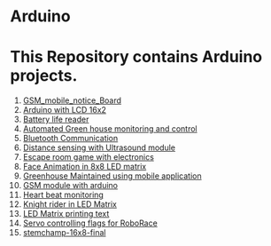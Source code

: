 # Arduino

# This Repository contains Arduino projects.
1. [GSM_mobile_notice_Board](./GSM_mobile_notice_board/)<br>
2. [Arduino with LCD 16x2](./HelloWorld_LCD16x2/)<br>
3. [Battery life reader](./analogRead_battery_left/)<br>
4. [Automated Green house monitoring and control](./automatic_green_house_GSM_monitoring/)<br>
5. [Bluetooth Communication](./bluetooth/)<br>
6. [Distance sensing with Ultrasound module](./distance_sensing_ULTRA%20SONIC/)<br>
7. [Escape room game with electronics](./escape_room/)<br>
8. [Face Animation in 8x8 LED matrix](./face_aneme_8x8/)<br>
9. [Greenhouse Maintained using mobile application](./greenhouse_with_mobile_control_bluetooth_/) <br>
10. [GSM module with arduino](./gsm/)<br>
11. [Heart beat monitoring](./heart_beat_sensor/)<br>
12. [Knight rider in LED Matrix](./knight_rider_light_in_matrix/)<br>
13. [LED Matrix printing text](./matrix_printing_8x8.ino/)<br>
14. [Servo controlling flags for RoboRace](./servo_flags_roborace/)<br>
15. [stemchamp-16x8-final](./stemchamp-16x8-final/)<br>
  
